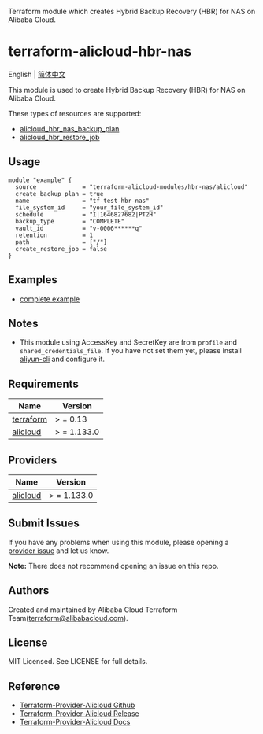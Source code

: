 Terraform module which creates Hybrid Backup Recovery (HBR) for NAS on Alibaba Cloud.

terraform-alicloud-hbr-nas
=====================================================================

English | [简体中文](https://github.com/terraform-alicloud-modules/terraform-alicloud-hbr-nas/blob/main/README-CN.md)

This module is used to create Hybrid Backup Recovery (HBR) for NAS on Alibaba Cloud.

These types of resources are supported:

* [alicloud_hbr_nas_backup_plan](https://registry.terraform.io/providers/aliyun/alicloud/latest/docs/resources/hbr_nas_backup_plan)
* [alicloud_hbr_restore_job](https://registry.terraform.io/providers/aliyun/alicloud/latest/docs/resources/hbr_restore_job)

## Usage

```hcl
module "example" {
  source             = "terraform-alicloud-modules/hbr-nas/alicloud"
  create_backup_plan = true
  name               = "tf-test-hbr-nas"
  file_system_id     = "your_file_system_id"
  schedule           = "I|1646827682|PT2H"
  backup_type        = "COMPLETE"
  vault_id           = "v-0006******q"
  retention          = 1
  path               = ["/"]
  create_restore_job = false
}
```

## Examples

* [complete example](https://github.com/terraform-alicloud-modules/terraform-alicloud-hbr-nas/tree/main/examples/complete)

## Notes

* This module using AccessKey and SecretKey are from `profile` and `shared_credentials_file`. If you have not set them
  yet, please install [aliyun-cli](https://github.com/aliyun/aliyun-cli#installation) and configure it.

## Requirements

| Name | Version |
|------|---------|
| <a name="requirement_terraform"></a> [terraform](#requirement\_terraform) | > = 0.13 |
| <a name="requirement_alicloud"></a> [alicloud](#requirement\_alicloud) | > = 1.133.0 |

## Providers

| Name | Version |
|------|---------|
| <a name="provider_alicloud"></a> [alicloud](#provider\_alicloud) | > = 1.133.0 |

## Submit Issues

If you have any problems when using this module, please opening
a [provider issue](https://github.com/aliyun/terraform-provider-alicloud/issues/new) and let us know.

**Note:** There does not recommend opening an issue on this repo.

## Authors

Created and maintained by Alibaba Cloud Terraform Team(terraform@alibabacloud.com).

## License

MIT Licensed. See LICENSE for full details.

## Reference

* [Terraform-Provider-Alicloud Github](https://github.com/aliyun/terraform-provider-alicloud)
* [Terraform-Provider-Alicloud Release](https://releases.hashicorp.com/terraform-provider-alicloud/)
* [Terraform-Provider-Alicloud Docs](https://registry.terraform.io/providers/aliyun/alicloud/latest/docs)

